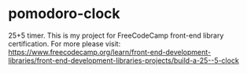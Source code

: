 # pomodoro-clock
25+5 timer. This is my project for FreeCodeCamp front-end library certification. For more please visit: https://www.freecodecamp.org/learn/front-end-development-libraries/front-end-development-libraries-projects/build-a-25--5-clock
